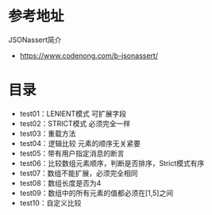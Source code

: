 # 参考地址
JSONassert简介
- https://www.codenong.com/b-jsonassert/

# 目录
- test01：LENIENT模式 可扩展字段
- test02：STRICT模式 必须完全一样
- test03：重载方法
- test04：逻辑比较 元素的顺序无关紧要
- test05：带有用户指定消息的断言
- test06：比较数组元素顺序，判断是否排序，Strict模式有序
- test07：数组不能扩展，必须完全相同
- test08：数组长度是否为4
- test09：数组中的所有元素的值都必须在[1,5]之间
- test10：自定义比较

